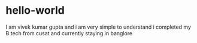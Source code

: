 # hello-world
I am vivek kumar gupta and i am very simple to understand
i completed my B.tech from cusat and currently staying in banglore
